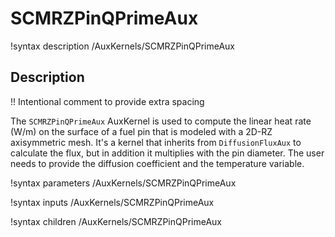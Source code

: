 # SCMRZPinQPrimeAux

!syntax description /AuxKernels/SCMRZPinQPrimeAux

## Description

!! Intentional comment to provide extra spacing

The `SCMRZPinQPrimeAux` AuxKernel is used to compute the linear heat rate (W/m) on the surface of a fuel pin that is modeled with a 2D-RZ axisymmetric mesh.
It's a kernel that inherits from `DiffusionFluxAux` to calculate the flux, but in addition it multiplies with the pin diameter. The user needs to provide the
diffusion coefficient and the temperature variable.

!syntax parameters /AuxKernels/SCMRZPinQPrimeAux

!syntax inputs /AuxKernels/SCMRZPinQPrimeAux

!syntax children /AuxKernels/SCMRZPinQPrimeAux
